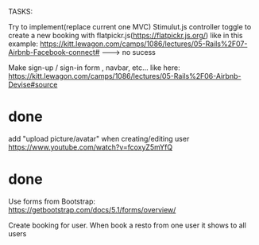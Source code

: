 TASKS:

Try to implement(replace current one MVC) Stimulut.js controller toggle
to create a new booking with flatpickr.js(https://flatpickr.js.org/)
like in this example: https://kitt.lewagon.com/camps/1086/lectures/05-Rails%2F07-Airbnb-Facebook-connect#
---> no sucess



Make sign-up / sign-in form , navbar, etc... like here:
https://kitt.lewagon.com/camps/1086/lectures/05-Rails%2F06-Airbnb-Devise#source
# done #

  add "upload picture/avatar" when creating/editing user
  https://www.youtube.com/watch?v=fcoxyZ5mYfQ
  # done #


Use forms from Bootstrap: https://getbootstrap.com/docs/5.1/forms/overview/


Create booking for user. When book a resto from one user it shows to all users
